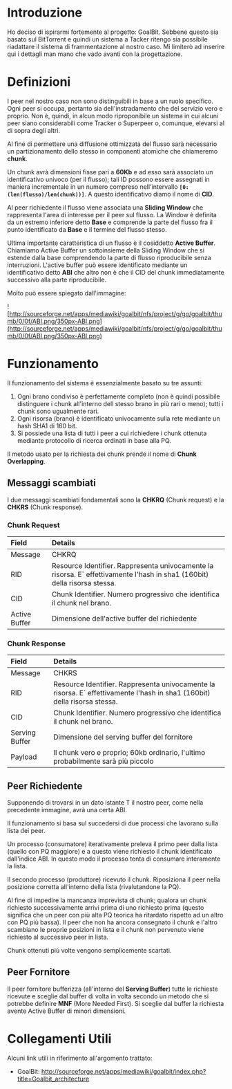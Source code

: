 # Introduzione #

Ho deciso di ispirarmi fortemente al progetto: GoalBit.
Sebbene questo sia basato sul BitTorrent e quindi un sistema a Tacker ritengo sia possibile riadattare il sistema di frammentazione al nostro caso.
Mi limiterò ad inserire qui i dettagli man mano che vado avanti con la progettazione.


# Definizioni #

I peer nel nostro caso non sono distinguibili in base a un ruolo specifico. Ogni peer si occupa, pertanto sia dell'instradamento che del servizio vero e proprio. Non è, quindi, in alcun modo riproponibile un sistema in cui alcuni peer siano considerabili come Tracker o Superpeer o, comunque, elevarsi al di sopra degli altri.

Al fine di permettere una diffusione ottimizzata del flusso sarà necessario un partizionamento dello stesso in componenti atomiche che chiameremo **chunk**.

Un chunk avrà dimensioni fisse pari a **60Kb** e ad esso sarà associato un identificativo univoco (per il flusso); tali ID possono essere assegnati in maniera incrementale in un numero compreso nell'intervallo **`[0:(len(flusso)/len(chunk))]`**. A questo identificativo diamo il nome di **CID**.

Al peer richiedente il flusso viene associata una **Sliding Window** che rappresenta l'area di interesse per il peer sul flusso. La Window è definita da un estremo inferiore detto **Base** e comprende la parte del flusso fra il punto identificato da **Base** e il termine del flusso stesso.

Ultima importante caratteristica di un flusso è il cosiddetto **Active Buffer**. Chiamiamo Active Buffer un sottoinsieme della Sliding Window che si estende dalla base comprendendo la parte di flusso riproducibile senza interruzioni. L'active buffer può essere identificato mediante un identificativo detto **ABI** che altro non è che il CID del chunk immediatamente successivo alla parte riproducibile.

Molto può essere spiegato dall'immagine:

![http://sourceforge.net/apps/mediawiki/goalbit/nfs/project/g/go/goalbit/thumb/0/0f/ABI.png/350px-ABI.png](http://sourceforge.net/apps/mediawiki/goalbit/nfs/project/g/go/goalbit/thumb/0/0f/ABI.png/350px-ABI.png)

# Funzionamento #

Il funzionamento del sistema è essenzialmente basato su tre assunti:
  1. Ogni brano condiviso è perfettamente completo (non è quindi possibile distinguere i chunk all'interno dell stesso brano in più rari o meno); tutti i chunk sono ugualmente rari.
  1. Ogni risorsa (brano) è identificato univocamente sulla rete mediante un hash SHA1 di 160 bit.
  1. Si possiede una lista di tutti i peer a cui richiedere i chunk ottenuta mediante protocollo di ricerca ordinati in base alla PQ.

Il metodo usato per la richiesta dei chunk prende il nome di **Chunk Overlapping**.

## Messaggi scambiati ##
I due messaggi scambiati fondamentali sono la **CHKRQ** (Chunk request) e la **CHKRS** (Chunk response).

### Chunk Request ###
| **Field** | **Details** |
|:----------|:------------|
| Message   | CHKRQ       |
| RID       | Resource Identifier. Rappresenta univocamente la risorsa. E` effettivamente l'hash in sha1 (160bit) della risorsa stessa.|
| CID       | Chunk Identifier. Numero progressivo che identifica il chunk nel brano. |
| Active Buffer | Dimensione dell'active buffer del richiedente |

### Chunk Response ###
| **Field** | **Details** |
|:----------|:------------|
| Message   | CHKRS       |
| RID       | Resource Identifier. Rappresenta univocamente la risorsa. E` effettivamente l'hash in sha1 (160bit) della risorsa stessa.|
| CID       | Chunk Identifier. Numero progressivo che identifica il chunk nel brano. |
| Serving Buffer | Dimensione del serving buffer del fornitore |
| Payload   | Il chunk vero e proprio; 60kb ordinario, l'ultimo probabilmente sarà più piccolo |

## Peer Richiedente ##
Supponendo di trovarsi in un dato istante T il nostro peer, come nella precedente immagine, avrà una certa ABI.

Il funzionamento si basa sul succedersi di due processi che lavorano sulla lista dei peer.

Un processo (consumatore) iterativamente preleva il primo peer dalla lista (quello con PQ maggiore) e a questo viene richiesto il chunk identificato dall'indice ABI. In questo modo il processo tenta di consumare interamente la lista.

Il secondo processo (produttore) ricevuto il chunk. Riposiziona il peer nella posizione corretta all'interno della lista (rivalutandone la PQ).

Al fine di impedire la mancanza imprevista di chunk; qualora un chunk richiesto successivamente arrivi prima di uno richiesto prima (questo significa che un peer con più alta PQ teorica ha ritardato rispetto ad un altro con PQ più bassa). Il peer che non ha ancora consegnato il chunk e l'altro scambiano le proprie posizioni in lista e il chunk non pervenuto viene richiesto al successivo peer in lista.

Chunk ottenuti più volte vengono semplicemente scartati.

## Peer Fornitore ##
Il peer fornitore bufferizza (all'interno del **Serving Buffer**) tutte le richieste ricevute e sceglie dal buffer di volta in volta secondo un metodo che si potrebbe definire **MNF** (More Needed First). Si sceglie dal buffer la richiesta avente Active Buffer di minori dimensioni.

# Collegamenti Utili #
Alcuni link utili in riferimento all'argomento trattato:

  * GoalBit: http://sourceforge.net/apps/mediawiki/goalbit/index.php?title=Goalbit_architecture
